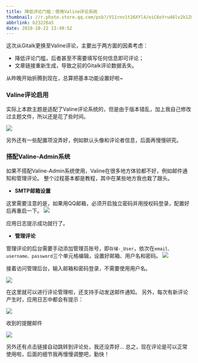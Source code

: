 ```yaml
---
title: 降低评论门槛：使用Valine评论系统
thumbnail: //r.photo.store.qq.com/psb?/V11rnv1t26XYl4/oiC6oYru46lv2k1ZmSL4Ze1oKZsy.J85JW2Q5RK5XVc!/r/dDUBAAAAAAAAnull&bo=6AOVAegDlQERCT4!&rf=photolist&t=5qzoneimgout.png
abbrlink: b23226a5
date: 2018-10-22 13:49:52
---
```

这次从Gitalk更换至Valine评论，主要出于两方面的因素考虑：
- 降低评论门槛，后者甚至不需要填写任何信息即可评论；
- 文章链接重新生成，导致之前的Gitalk评论数据丢失。

从昨晚开始折腾到现在，总算把基本功能设置好啦~
<!--more-->

### Valine评论启用

实际上本款主题是适配了Valine评论系统的，但是由于版本错乱，加上我自己修改过主题文件，所以还是花了些时间。

![](//r.photo.store.qq.com/psb?/V11rnv1t2fVV1f/r6UZFUaiScjI2XHw*Cmr.rGkazDdccFyKKWkfldCGKI!/r/dFkAAAAAAAAAnull&bo=hQLIAIUCyAARCT4!&rf=photolist&t=5qzoneimgout.png)

另外还有一些配置项没弄好，例如默认头像和评论者信息，后面再慢慢研究。

### 搭配Valine-Admin系统

如果不搭配Valine-Admin系统使用，Valine在很多地方体验都不好，例如邮件通知和管理评论。
整个过程基本都是教程，其中在某些地方我也栽了跟头。
- **SMTP邮箱设置**

这里需要注意的是，如果用QQ邮箱，必须开启独立密码并用授权码登录，配置好后再重启一下。
![](//r.photo.store.qq.com/psb?/V11rnv1t2fVV1f/b7A4KgzN*t3vPbVQh*6.Tzi5GeRjJhUGSOtbxM47kkQ!/r/dDUBAAAAAAAAnull&bo=ZgMbAWYDGwERCT4!&rf=photolist&t=5qzoneimgout.png)

应用日志提示成功就行了。

- **管理评论**

管理评论的后台需要手动添加管理员账号，即`存储-_User`，依次在`email、username、password`三个单元格编辑，设置好邮箱、用户名和密码。
![](//r.photo.store.qq.com/psb?/V11rnv1t2fVV1f/7aA5dj0o7typPLbzDoVGaxC9SX.uvuglmkSkFH3cKU0!/r/dDQBAAAAAAAAnull&bo=WQSZAVkEmQERCT4!&rf=photolist&t=5qzoneimgout.png)

接着访问管理后台，输入邮箱和密码登录，不需要使用用户名。

![](//r.photo.store.qq.com/psb?/V11rnv1t2fVV1f/5WB*zTfwT6fTWMlhG*i.nyiO26IF5EVZjtklAlPx4LU!/r/dFMBAAAAAAAAnull&bo=FgJgARYCYAERCT4!&rf=photolist&t=5qzoneimgout.png)

在这里就可以进行评论管理啦，还支持手动发送邮件通知。
另外，每次有新评论产生时，应用日志中都会有提示：

![](//r.photo.store.qq.com/psb?/V11rnv1t2fVV1f/9Kf.3FAD3FE7Nap4Jgdcj7XzSK42DanhrGrRKQB2Tkc!/r/dC4BAAAAAAAAnull&bo=sgIUAbICFAERCT4!&rf=photolist&t=5qzoneimgout.png)

收到的提醒邮件

![](//r.photo.store.qq.com/psb?/V11rnv1t2fVV1f/9ZkFVT3pOKYk8PtPoHm7mVXVhNTIBZO518tsOOPpGjc!/r/dFMBAAAAAAAAnull&bo=VgOUAVYDlAERCT4!&rf=photolist&t=5qzoneimgout.png)

另外还有点击链接自动跳转到评论处，我还没弄好...
总之，现在评论是可以正常使用啦，后面的细节我再慢慢调整吧，勤快！